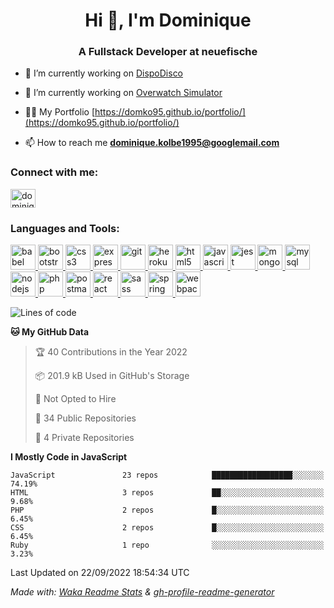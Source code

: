 <h1 align="center">Hi 👋, I'm Dominique</h1>
<h3 align="center">A Fullstack Developer at neuefische</h3>

- 🔭 I’m currently working on [DispoDisco](https://github.com/DiscoDevs/DispoDisco)

- 🔭 I’m currently working on [Overwatch Simulator](https://github.com/domko95/overwatch-simulator)

- 👨‍💻 My Portfolio [https://domko95.github.io/portfolio/](https://domko95.github.io/portfolio/)

- 📫 How to reach me **dominique.kolbe1995@googlemail.com**

<h3 align="left">Connect with me:</h3>
<p align="left">
<a href="https://linkedin.com/in/dominique-kolbe" target="blank"><img align="center" src="https://cdn.jsdelivr.net/npm/simple-icons@3.0.1/icons/linkedin.svg" alt="dominique-kolbe" height="30" width="40" /></a>
</p>

<h3 align="left">Languages and Tools:</h3>
<p align="left"> <a href="https://babeljs.io/" target="_blank"> <img src="https://www.vectorlogo.zone/logos/babeljs/babeljs-icon.svg" alt="babel" width="40" height="40"/> </a> <a href="https://getbootstrap.com" target="_blank"> <img src="https://devicons.github.io/devicon/devicon.git/icons/bootstrap/bootstrap-plain.svg" alt="bootstrap" width="40" height="40"/> </a> <a href="https://www.w3schools.com/css/" target="_blank"> <img src="https://devicons.github.io/devicon/devicon.git/icons/css3/css3-original-wordmark.svg" alt="css3" width="40" height="40"/> </a> <a href="https://expressjs.com" target="_blank"> <img src="https://devicons.github.io/devicon/devicon.git/icons/express/express-original-wordmark.svg" alt="express" width="40" height="40"/> </a> <a href="https://git-scm.com/" target="_blank"> <img src="https://www.vectorlogo.zone/logos/git-scm/git-scm-icon.svg" alt="git" width="40" height="40"/> </a> <a href="https://heroku.com" target="_blank"> <img src="https://www.vectorlogo.zone/logos/heroku/heroku-icon.svg" alt="heroku" width="40" height="40"/> </a> <a href="https://www.w3.org/html/" target="_blank"> <img src="https://devicons.github.io/devicon/devicon.git/icons/html5/html5-original-wordmark.svg" alt="html5" width="40" height="40"/> </a> <a href="https://developer.mozilla.org/en-US/docs/Web/JavaScript" target="_blank"> <img src="https://devicons.github.io/devicon/devicon.git/icons/javascript/javascript-original.svg" alt="javascript" width="40" height="40"/> </a> <a href="https://jestjs.io" target="_blank"> <img src="https://www.vectorlogo.zone/logos/jestjsio/jestjsio-icon.svg" alt="jest" width="40" height="40"/> </a> <a href="https://www.mongodb.com/" target="_blank"> <img src="https://devicons.github.io/devicon/devicon.git/icons/mongodb/mongodb-original-wordmark.svg" alt="mongodb" width="40" height="40"/> </a> <a href="https://www.mysql.com/" target="_blank"> <img src="https://devicons.github.io/devicon/devicon.git/icons/mysql/mysql-original-wordmark.svg" alt="mysql" width="40" height="40"/> </a> <a href="https://nodejs.org" target="_blank"> <img src="https://devicons.github.io/devicon/devicon.git/icons/nodejs/nodejs-original-wordmark.svg" alt="nodejs" width="40" height="40"/> </a> <a href="https://www.php.net" target="_blank"> <img src="https://devicons.github.io/devicon/devicon.git/icons/php/php-original.svg" alt="php" width="40" height="40"/> </a> <a href="https://postman.com" target="_blank"> <img src="https://www.vectorlogo.zone/logos/getpostman/getpostman-icon.svg" alt="postman" width="40" height="40"/> </a> <a href="https://reactjs.org/" target="_blank"> <img src="https://devicons.github.io/devicon/devicon.git/icons/react/react-original-wordmark.svg" alt="react" width="40" height="40"/> </a> <a href="https://sass-lang.com" target="_blank"> <img src="https://devicons.github.io/devicon/devicon.git/icons/sass/sass-original.svg" alt="sass" width="40" height="40"/> </a> <a href="https://spring.io/" target="_blank"> <img src="https://www.vectorlogo.zone/logos/springio/springio-icon.svg" alt="spring" width="40" height="40"/> </a> <a href="https://webpack.js.org" target="_blank"> <img src="https://devicons.github.io/devicon/devicon.git/icons/webpack/webpack-original.svg" alt="webpack" width="40" height="40"/> </a> </p>

<!--
**domko95/domko95** is a ✨ _special_ ✨ repository because its `README.md` (this file) appears on your GitHub profile.

Here are some ideas to get you started:

- 🔭 I’m currently working on ...
- 🌱 I’m currently learning ...
- 👯 I’m looking to collaborate on ...
- 🤔 I’m looking for help with ...
- 💬 Ask me about ...
- 📫 How to reach me: ...
- 😄 Pronouns: ...
- ⚡ Fun fact: ...
-->
<!--START_SECTION:waka-->
![Lines of code](https://img.shields.io/badge/From%20Hello%20World%20I%27ve%20Written-522%20Thousand%20lines%20of%20code-blue)

**🐱 My GitHub Data** 

> 🏆 40 Contributions in the Year 2022
 > 
> 📦 201.9 kB Used in GitHub's Storage 
 > 
> 🚫 Not Opted to Hire
 > 
> 📜 34 Public Repositories 
 > 
> 🔑 4 Private Repositories  
 > 
**I Mostly Code in JavaScript** 

```text
JavaScript               23 repos            ██████████████████░░░░░░░   74.19% 
HTML                     3 repos             ██░░░░░░░░░░░░░░░░░░░░░░░   9.68% 
PHP                      2 repos             █░░░░░░░░░░░░░░░░░░░░░░░░   6.45% 
CSS                      2 repos             █░░░░░░░░░░░░░░░░░░░░░░░░   6.45% 
Ruby                     1 repo              ░░░░░░░░░░░░░░░░░░░░░░░░░   3.23%

```



 Last Updated on 22/09/2022 18:54:34 UTC
<!--END_SECTION:waka-->

<em>Made with: [Waka Readme Stats](https://github.com/anmol098/waka-readme-stats) & [gh-profile-readme-generator](https://rahuldkjain.github.io/gh-profile-readme-generator/)</em>
